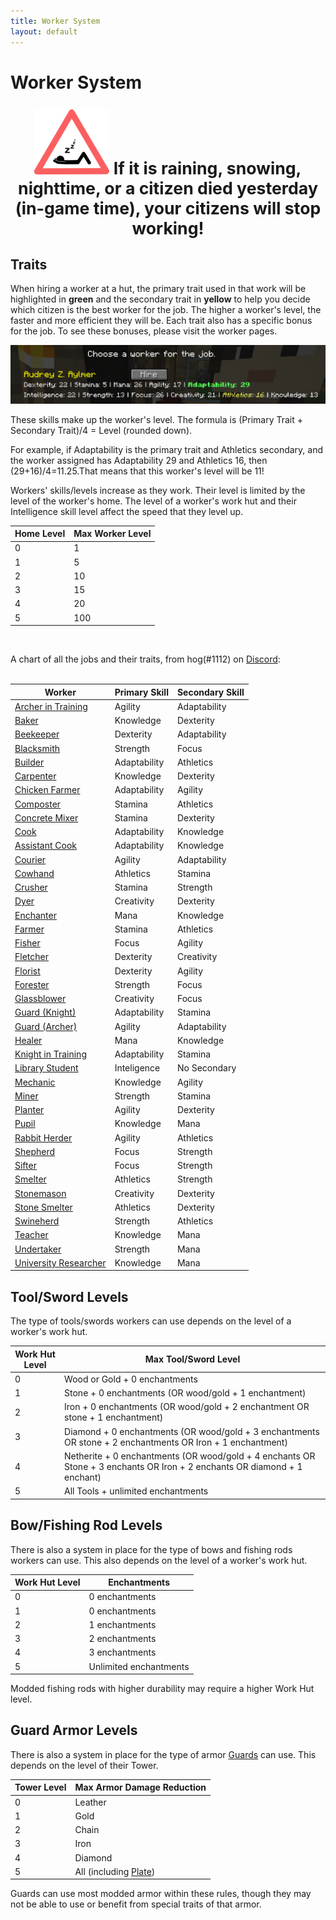 ```yaml
---
title: Worker System
layout: default
---
```

# Worker System

<p style="text-align:center; font-size:20pt;"><img src="../../assets/images/misc/Sleep.png" alt="Sleep"><b> If it is raining, snowing, nighttime, or a citizen died yesterday (in-game time), your citizens will stop working!</b></p>

## Traits
When hiring a worker at a hut, the primary trait used in that work will be highlighted in **green** and the secondary trait in **yellow** to help you decide which citizen is the best worker for the job. The higher a worker's level, the faster and more efficient they will be. Each trait also has a specific bonus for the job. To see these bonuses, please visit the worker pages.

![Traits](../../assets/images/misc/traits.png)

These skills make up the worker's level. The formula is (Primary Trait + Secondary Trait)/4 = Level (rounded down).

For example, if Adaptability is the primary trait and Athletics secondary, and the worker assigned has Adaptability 29 and Athletics 16, then (29+16)/4=11.25.That means that this worker's level will be 11!

Workers' skills/levels increase as they work. Their level is limited by the level of the worker's home. The level of a worker's work hut and their Intelligence skill level affect the speed that they level up.

| Home Level | Max Worker Level |
| ---------- | ---------------- |
| 0          | 1                |
| 1          | 5                |
| 2          | 10               |
| 3          | 15               |
| 4          | 20               |
| 5          | 100              |

<br>

A chart of all the jobs and their traits, from hog(#1112) on [Discord](https://discord.minecolonies.com):
<br>
<br>

| Worker | Primary Skill | Secondary Skill |
| ------ | ------------- | --------------- |
| [Archer in Training](../workers/archerintraining) | Agility | Adaptability |
| [Baker](../workers/baker) | Knowledge | Dexterity |
| [Beekeeper](../workers/beekeeper) | Dexterity | Adaptability |
| [Blacksmith](../workers/blacksmith) | Strength | Focus |
| [Builder](../workers/builder) | Adaptability | Athletics |
| [Carpenter](../workers/carpenter) | Knowledge | Dexterity |
| [Chicken Farmer](../workers/chickenfarmer) | Adaptability | Agility |
| [Composter](../workers/composter) | Stamina | Athletics |
| [Concrete Mixer](../workers/concretemixer) | Stamina | Dexterity |
| [Cook](../workers/cook) | Adaptability | Knowledge |
| [Assistant Cook](../workers/assistantcook) | Adaptability | Knowledge |
| [Courier](../workers/courier) | Agility | Adaptability |
| [Cowhand](../workers/cowhand) | Athletics | Stamina |
| [Crusher](../workers/crusher) | Stamina | Strength |
| [Dyer](../workers/dyer) | Creativity | Dexterity |
| [Enchanter](../workers/enchanter) | Mana | Knowledge |
| [Farmer](../workers/farmer) | Stamina | Athletics |
| [Fisher](../workers/fisher) | Focus | Agility |
| [Fletcher](../workers/fletcher) | Dexterity | Creativity |
| [Florist](../workers/florist) | Dexterity | Agility |
| [Forester](../workers/forester) | Strength | Focus |
| [Glassblower](../workers/glassblower) | Creativity | Focus |
| [Guard (Knight)](../workers/guard) | Adaptability | Stamina |
| [Guard (Archer)](../workers/guard) | Agility | Adaptability |
| [Healer](../workers/healer) | Mana | Knowledge |
| [Knight in Training](../workers/knightintraining) | Adaptability | Stamina |
| [Library Student](../workers/librarystudent) | Inteligence | No Secondary |
| [Mechanic](../workers/mechanic) | Knowledge | Agility |
| [Miner](../workers/miner) | Strength | Stamina |
| [Planter](../workers/planter) | Agility | Dexterity |
| [Pupil](../workers/pupil) | Knowledge | Mana |
| [Rabbit Herder](../workers/rabbitherder) | Agility | Athletics |
| [Shepherd](../workers/shepherd) | Focus | Strength |
| [Sifter](../workers/sifter) | Focus | Strength |
| [Smelter](../workers/smelter) | Athletics | Strength |
| [Stonemason](../workers/stonemason) | Creativity | Dexterity |
| [Stone Smelter](../workers/stonesmelter) | Athletics | Dexterity |
| [Swineherd](../workers/swineherd) | Strength | Athletics |
| [Teacher](../workers/teacher) | Knowledge | Mana |
| [Undertaker](../workers/undertaker) | Strength | Mana |
| [University Researcher](../workers/researcher) | Knowledge | Mana |

## Tool/Sword Levels

The type of tools/swords workers can use depends on the level of a worker's work hut.

| Work Hut Level | Max Tool/Sword Level                                                                                                     |
| -------------- | ------------------------------------------------------------------------------------------------------------------------ |
| 0              | Wood or Gold + 0 enchantments                                                                                            |
| 1              | Stone + 0 enchantments (OR wood/gold + 1 enchantment)                                                                    |
| 2              | Iron + 0 enchantments (OR wood/gold + 2 enchantment OR stone + 1 enchantment)                                            |
| 3              | Diamond + 0 enchantments (OR wood/gold + 3 enchantments OR stone + 2 enchantments OR Iron + 1 enchantment)               |
| 4              | Netherite + 0 enchantments (OR wood/gold + 4 enchants OR Stone + 3 enchants OR Iron + 2 enchants OR diamond + 1 enchant) |
| 5              | All Tools + unlimited enchantments                                                                                       |

## Bow/Fishing Rod Levels

There is also a system in place for the type of bows and fishing rods workers can use. This also depends on the level of a worker's work hut.

| Work Hut Level | Enchantments            |
| -------------- | ----------------------- |
| 0              | 0 enchantments          |
| 1              | 0 enchantments          |
| 2              | 1 enchantments          |
| 3              | 2 enchantments          |
| 4              | 3 enchantments          |
| 5              | Unlimited enchantments  |

Modded fishing rods with higher durability may require a higher Work Hut level.

## Guard Armor Levels

There is also a system in place for the type of armor [Guards](../../source/workers/guard) can use. This depends on the level of their Tower.

| Tower Level   | Max Armor Damage Reduction |
| ------------- | -------------------------- |
| 0             | Leather                    |
| 1             | Gold                       |
| 2             | Chain                      |
| 3             | Iron                       |
| 4             | Diamond                    |
| 5             | All (including [Plate](../../source/items/platearmor)) |

Guards can use most modded armor within these rules, though they may not be able to use or benefit from special traits of that armor.
